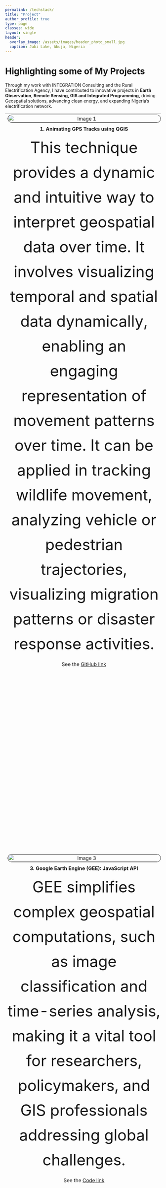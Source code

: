 ```yaml
---
permalink: /techstack/
title: "Project"
author_profile: true
type: page
classes: wide
layout: single
header:
  overlay_image: /assets/images/header_photo_small.jpg
  caption: Jabi Lake, Abuja, Nigeria 
---
```

# Highlighting some of My Projects
Through my work with INTEGRATION Consulting and the Rural Electrification Agency, I have contributed to innovative projects in **Earth Observation, Remote Sensing, GIS and Integrated Programming,** driving Geospatial solutions, advancing clean energy, and expanding Nigeria’s electrification network.
<head>
  <meta charset="UTF-8">
  <meta name="viewport" content="width=device-width, initial-scale=1.0">
  <title>Table with Read More/Less</title>
   <style>
    table {
      width: 100%;
      border-spacing: 10px;
    }
    .td-align {
      vertical-align: top;
      text-align: center;
      max-width: 500px;
      height: auto;
    }
    img {
      width: 100%;
      max-width: 500px;
      max-height: 300px;
      border-radius: 15px;
      border: 1px solid #000000;
      margin-bottom: 10px;
    }
    a {
      margin-bottom: 10px;
    }
    .hidden-content {
      display: none;
    }
     /* Paragraph text styling */
    .toggle-paragraph {
      font-size: 50px; /* Set the desired font size here */
      line-height: 1.6; /* Optional: Adjust line height for better readability */
      margin: 10px 0;
    }
    .toggle-button {
      cursor: pointer;
      text-decoration: underline;
    }

    /* Responsive Design */
    @media screen and (max-width: 768px) {
      table {
        display: block;
      }
      tr {
        display: block;
        margin-bottom: 20px;
      }
      td {
        display: block;
        width: 100%;
      }
    }

  </style>
</head>

<body>
<table>  
<tr>  
<td class="td-align"><img src="/assets/images/bikeTrack.gif" alt="Image 1"/><br/>
      <label><strong>1. Animating GPS Tracks using QGIS</strong></label><br/>
      <div class="paragraph-wrapper">
      <p class="toggle-paragraph">This technique provides a dynamic and intuitive way to interpret geospatial data over time. It involves visualizing temporal and spatial data dynamically, enabling an engaging representation of movement patterns over time. It can be applied in tracking wildlife movement, analyzing vehicle or pedestrian trajectories, visualizing migration patterns or disaster response activities.</p>
      <p> See the <a href="https://github.com/martinsbuchi2/GPS-tracking-with-QGIS.git"> GitHub link</a>
      </p></div>
</td>  
<td class="td-align"><img src="/assets/images/Imgur.gif" alt="Image 2"/><br/>
      <label><strong>2. Python API for Earth Engine: Geemap and Leafmap</strong></label><br/>
      <div class="paragraph-wrapper">
      <p class="toggle-paragraph">Geemap and Leafmap are Python libraries for geospatial data visualization. Geemap focuses on Google Earth Engine integration for analyzing satellite imagery, while Leafmap specializes in creating interactive maps with tools like Folium and Kepler.gl. Both simplify geospatial analysis and visualization.</p>
      <p> See the <a href="https://colab.research.google.com/github/opengeos/leafmap/blob/master/docs/notebooks/79_timeseries.ipynb"> Code link</a></p></div>
</td> 
</tr>


<tr>
<td class="td-align"><img src="/assets/images/earth_engine.gif" alt="Image 3"/><br/>
      <label><strong>3. Google Earth Engine (GEE): JavaScript API</strong></label><br/>
       <div class="paragraph-wrapper">
      <p class="toggle-paragraph">GEE simplifies complex geospatial computations, such as image classification and time-series analysis, making it a vital tool for researchers, policymakers, and GIS professionals addressing global challenges.</p>
      <p> See the <a href="https://code.earthengine.google.com/9442a8279cdde14de863805b5368ddd0"> Code link</a>
      </p></div>
</td>   
<td class="td-align"><img src="/assets/images/atlas.gif" alt="Image 4"/><br/>
      <label><strong>4. Automating Map Design and Presentation Using Python Script, QGIS Atlas and Expressions</strong></label><br/>
       <div class="paragraph-wrapper">
      <p class="toggle-paragraph">QGIS Atlas is a powerful tool for automating the creation of map series by generating multiple maps based on data from a single layout template. Combined with QGIS expressions, it enables dynamic customization of map elements, such as labels, symbology, and annotations, tailored to each feature in the dataset. This automation streamlines repetitive mapping tasks, ensures consistency, and enhances efficiency in producing professional-quality maps, making it ideal for large-scale projects like site selection, land-use planning, and reporting.</p>
      <p> See the <a href="https://github.com/martinsbuchi2/QGIS-Atlas.git"> GitHub link</a>
      </p></div>
</td>  
</tr>

<tr> 
<td class="td-align"><img src="/assets/images/geonode.png" alt="Image 5"/><br/>
      <label><strong>5. Spatial Data Infrastructure with GeoNode, Geoserver, GeoDjango and Docker</strong></label><br/>
       <div class="paragraph-wrapper">
      <p class="toggle-paragraph">Spatial Data Infrastructure (SDI) involves creating a framework for managing, sharing, and accessing geospatial data efficiently. GeoNode/GeoServer for geospatial data management, Docker for efficient deployment, and GeoDjango for custom spatial applications.</p>
      <p> See the <a href="https://github.com/martinsbuchi2/SDI-with-geonode.git"> GitHub link</a>
      </p></div>
</td>
<td class="td-align"><img src="/assets/images/dashboard.png" alt="Image 6"/><br/>
      <label><strong>6. Applying ArcGIS Dashboard: REA Project Distribution</strong></label> <br/>
       <div class="paragraph-wrapper">
      <p class="toggle-paragraph">These visualizations provide insights into energy project distributions, grid extension coverage, and areas requiring intervention. Custom symbology, labeling, and spatial analytics allow stakeholders to identify patterns and prioritize efforts effectively, ensuring that unserved and underserved communities benefit from targeted energy access initiatives.</p>
      <p> See the <a href="https://github.com/martinsbuchi2/Dashboard-with-ArcGIS.git"> GitHub link</a>
      </p></div>
</td>  
</tr>

<tr> 
<td class="td-align"><img src="/assets/images/geemapPro2.jpg" alt="Image 5"/><br/>
      <label><strong>7. Spatial Data Analysis: Data Engineering and Visualization</strong></label><br/>
       <div class="paragraph-wrapper">
      <p class="toggle-paragraph">Spatial Data Analysis combines data engineering and visualization to transform raw geospatial data into actionable insights. It uses techniques like geocoding and spatial clustering for analysis, while tools like heatmaps and 3D mapping make complex patterns clear, enabling informed decisions for challenges like urban planning and renewable energy deployment.</p>
      <p> See the <a href="https://github.com/martinsbuchi2/Data_Engine_with_ArcGIS.git"> GitHub link</a>
      </p></div>
</td>  
<td class="td-align"><img src="/assets/images/geopandas.png" alt="Image 6"/><br/>
      <label><strong>8. Exploring Geospatial Visualization with GeoPandas and Leafmap</strong></label><br/>
       <div class="paragraph-wrapper">
      <p class="toggle-paragraph">This exercise focused on creating a geospatial analysis and visualization workflow using Python's GeoPandas and Leafmap libraries. The goal was to enhance my proficiency in handling geospatial data and developing interactive maps for spatial data analysis. The excercise strengthened my ability to manage geospatial datasets, develop interactive visualizations, and integrate open-source Python tools into GIS workflows, laying the groundwork for future geospatial analysis initiatives.</p>
      <p> See the <a href="https://colab.research.google.com/github/opengeos/leafmap/blob/master/docs/notebooks/13_geopandas.ipynb"> Code link</a>
      </p></div>
</td>  
</tr>

<tr> 
<td class="td-align"><img src="/assets/images/se4all.png" alt="Image 5"/><br/>
      <label><strong>9.  <a href="https://nigeriase4all.gov.ng/">Central Database Mangement System (CDMS): Nigeria SEALL Webmap</a></strong></label><br/>
       <div class="paragraph-wrapper">
      <p class="toggle-paragraph">My involvement at INTEGRATION Consulting as a Geodata Analyst, enabled me to contribute this project under the Nigeria Energy Support Program (co-funded by the EU and German BMZ, implemented by GIZ). In this role, I was established as the primary point of contact for INTEGRATION, as regards geo-data collection, survey development, remote evaluation, as well as coordination and alignment of capacity-building efforts, ultimately enhancing GIS capabilities within REA and other relevant stakeholders.</p>
      </div>
</td>  
<td class="td-align"><img src="/assets/images/LAI_StockSnap_OOP3TR13DA.jpg" alt="Image 6"/><br/>
      <label><strong>10. <a href="https://rea.gov.ng/rea-impact-report-3-year-impact-snapshot/">Professional Experience and Key Achievements in EO and Geospatial Technologies: REA in Summary</a></strong></label><br/>
       <div class="paragraph-wrapper">
      <p class="toggle-paragraph">Since joining the REA as a Technical Assistant to the office of Executive Director on Geospatial Analysis, My work has enbled the Agency to successfully implement 160+ MW of clean energy, extending the national grid by over 5,00km.
      <p> See <a href="https://drive.google.com/file/d/1qLpKCO9touJwhKbNQxx0MdGmObRhNmp5/view?usp=sharing">My Last 6 Months Appraisal </a> duly assessed and signed by the Executive Director</p>
      </p></div>
</td>  
</tr> 

</table>
 <script>
    document.addEventListener("DOMContentLoaded", () => {
      const paragraphs = document.querySelectorAll(".toggle-paragraph");
      paragraphs.forEach(paragraph => {
        const words = paragraph.textContent.split(" ");
        if (words.length > 15) {
          const visibleContent = words.slice(0, 15).join(" ");
          const hiddenContent = words.slice(15).join(" ");
          paragraph.innerHTML = `
            ${visibleContent}
            <span class="hidden-content">${hiddenContent}</span>
            <span class="toggle-button" onclick="toggleContent(this)">Read More</span>
          `;
        }
      });
    });

    function toggleContent(button) {
      const hiddenContent = button.previousElementSibling;
      if (hiddenContent.style.display === "none") {
        hiddenContent.style.display = "inline";
        button.textContent = "Read Less";
      } else {
        hiddenContent.style.display = "none";
        button.textContent = "Read More";
      }
    }

  </script>
</body>



# My Tech Stack

#### Python

In my role, my Python tech stack includes GeoPandas, Shapely, Rasterio, and GDAL for spatial data processing, along with Scikit-Learn and TensorFlow for predictive analytics. Tools like VS Code (Interactive Window), Jupyter Notebook and Anaconda aid in experimentation, while SQLAlchemy manages spatial databases. With Matplotlib and Folium for visualizations, I deliver clear, actionable insights for the energy sector and beyond. <br />

- I can help you get started with Python, check [My Python Learning Journey](https://github.com/martinsbuchi2/alx_python.git)


#### JavaScript

As for JavaScript, I focuse on web-based geospatial visualization and data interaction; Leaflet and Mapbox GL for interactive mapping, D3.js for complex data visualizations, and Turf.js for spatial analysis directly in the browser. For front-end frameworks, React pairs well with these libraries to create dynamic, user-friendly interfaces for data insights. Additionally, Node.js supports backend processing for data handling and API integration, while libraries like Axios streamline data fetching. This tech stack enables me to deliver accessible, interactive geospatial solutions that communicate complex spatial data and tools effectively for relevant stakeholders.

- To get started with JavaScript, check [My JavaScript Learning Journey](https://github.com/martinsbuchi2/alx_python.git)


#### AI Career Essentials >

AI-driven approach streamlines processes, improves operational efficiency, and ensures optimized workplace performance through actionable intelligence. other than leveraging Python libraries for automations and building machine learning models, tools like NLP models (using libraries like spaCy or Hugging Face) help automate text-based data analysis for report generation and communication.

- The [ALX Africa's AI Career Essential course](https://www.alxafrica.com/) will provide you the needed headstart. You can also check [my personalized AI toolkit](https://drive.google.com/drive/folders/1n8UV7ESiWZgYAHxdPKmQwPbATqPL_pQv?usp=drive_link).

